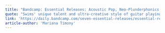 ```yaml
---
title: "Bandcamp: Essential Releases: Acoustic Pop, Neo-Plunderphonics, South African Jazz and More"
quote: "Swims' unique talent and ultra-creative style of guitar playing is on fierce display on last year's Stay Evil […] EP that manages to be both super listenable and super weird at the same time."
link: 'https://daily.bandcamp.com/seven-essential-releases/essential-releases-february-5-2021'
article-author: 'Mariana Timony'
---
```


